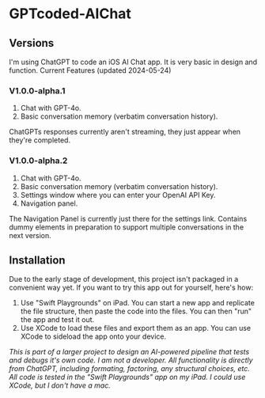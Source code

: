 # GPTcoded-AIChat

## Versions

I'm using ChatGPT to code an iOS AI Chat app. It is very basic in design and function. Current Features (updated 2024-05-24)

### V1.0.0-alpha.1
1. Chat with GPT-4o.
2. Basic conversation memory (verbatim conversation history).

ChatGPTs responses currently aren't streaming, they just appear when they're completed.

### V1.0.0-alpha.2
1. Chat with GPT-4o.
2. Basic conversation memory (verbatim conversation history).
3. Settings window where you can enter your OpenAI API Key.
4. Navigation panel.

The Navigation Panel is currently just there for the settings link. Contains dummy elements in preparation to support multiple conversations in the next version.

## Installation

Due to the early stage of development, this project isn't packaged in a convenient way yet. If you want to try this app out for yourself, here's how:
1. Use "Swift Playgrounds" on iPad. You can start a new app and replicate the file structure, then paste the code into the files. You can then "run" the app and test it out.
2. Use XCode to load these files and export them as an app. You can use XCode to sideload the app onto your device.

*This is part of a larger project to design an AI-powered pipeline that tests and debugs it's own code.*
*I am not a developer. All functionality is directly from ChatGPT, including formating, factoring, any structural choices, etc.*
*All code is tested in the "Swift Playgrounds" app on my iPad. I could use XCode, but I don't have a mac.*
